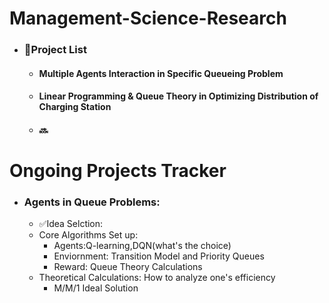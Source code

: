 # Management-Science-Research
- ### 📝Project List
  - #### Multiple Agents Interaction in Specific Queueing Problem
  - #### Linear Programming & Queue Theory in Optimizing Distribution of Charging Station
  - #### 🔜
# Ongoing Projects Tracker
- ### Agents in Queue Problems:
  - ✅Idea Selction:
  - Core Algorithms Set up:
    - Agents:Q-learning,DQN(what's the choice)
    - Enviornment: Transition Model and Priority Queues
    - Reward: Queue Theory Calculations
  - Theoretical Calculations: How to analyze one's efficiency
    - M/M/1 Ideal Solution
